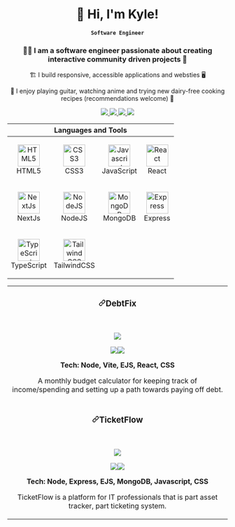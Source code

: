 <div align="center">
  <h1>👋 Hi, I'm Kyle!</h1>

  **`Software Engineer`**
  
  <h3>👨‍💻 I am a software engineer passionate about creating interactive community driven projects 🌆</h3>
  <p>🏗️ I build responsive, accessible applications and websties 🖥️</p>
  <p>🎸 I enjoy playing guitar, watching anime and trying new dairy-free cooking recipes (recommendations welcome) 🍳</p>
  
  <p>
    <a href="https://kyletucci.netlify.com">
      <img src="https://custom-icon-badges.demolab.com/badge/WEBSITE-green?logo=firefox"/>
    </a>
    <a href="https://linkedin.com/in/kyletucci">
      <img src="https://custom-icon-badges.demolab.com/badge/LINKEDIN-blue?logo=linkedin"/>
    </a>
    <a href="https://twitter.com/kyletuccidev">
      <img src="https://custom-icon-badges.demolab.com/badge/TWITTER-blue?logo=x"/>
    </a>
    <a href="https://www.codewars.com/users/kyletucci">
      <img src="https://custom-icon-badges.demolab.com/badge/CODEWARS-salmon?logo=codewars"/>
    </a>
  </p>
</div>

<table width="100%" align="center" border="0">
  <thead>
    <tr>
      <th colspan="4">Languages and Tools</th>
    </tr>
  </thead>
  <tbody>
    <tr>
      <td width="50"><p align="center" dir="auto"><a href="https://developer.mozilla.org/en-US/docs/Glossary/HTML5" rel="nofollow"><img src="https://raw.githubusercontent.com/danielcranney/readme-generator/main/public/icons/skills/html5-colored.svg" height="50" alt="HTML5" style="max-width: 100%;"></a><br>HTML5</p></td>
      <td width="50"><p align="center" dir="auto"><a href="https://www.w3.org/TR/CSS/#css" rel="nofollow"><img src="https://raw.githubusercontent.com/danielcranney/readme-generator/main/public/icons/skills/css3-colored.svg" width="50" height="50" alt="CSS3" style="max-width: 100%;"></a><br>   CSS3   </p></td>
      <td width="50"><p align="center" dir="auto"><a href="https://developer.mozilla.org/en-US/docs/Web/JavaScript" rel="nofollow"><img src="https://raw.githubusercontent.com/danielcranney/readme-generator/main/public/icons/skills/javascript-colored.svg" height="50" alt="Javascript" style="max-width: 100%;"></a><br>JavaScript</p></td>
      <td width="50"><p align="center" dir="auto"><a href="https://reactjs.org/" rel="nofollow"><img src="https://raw.githubusercontent.com/danielcranney/readme-generator/main/public/icons/skills/react-colored.svg" height="50" alt="React" style="max-width: 100%;"></a><br>React</p></td>
    </tr>
    <tr>
      <td width="50"><p align="center" dir="auto"><a href="https://nextjs.org/docs" rel="nofollow"><img src="https://raw.githubusercontent.com/danielcranney/readme-generator/main/public/icons/skills/nextjs-colored.svg" height="50" alt="NextJs" style="max-width: 100%;"></a><br>NextJs</p></td>
      <td width="50"><p align="center" dir="auto"><a href="https://nodejs.org/en/" rel="nofollow"><img src="https://raw.githubusercontent.com/danielcranney/readme-generator/main/public/icons/skills/nodejs-colored.svg" height="50" alt="NodeJS" style="max-width: 100%;"></a><br>NodeJS</p></td>
      <td width="50"><p align="center" dir="auto"><a href="https://www.mongodb.com/" rel="nofollow"><img src="https://raw.githubusercontent.com/danielcranney/readme-generator/main/public/icons/skills/mongodb-colored.svg" height="50" alt="MongoDB" style="max-width: 100%;"></a><br>MongoDB</p></td>
      <td width="50"><p align="center" dir="auto"><a href="https://expressjs.com/" rel="nofollow"><img src="https://raw.githubusercontent.com/danielcranney/readme-generator/main/public/icons/skills/express-colored.svg" height="50" alt="Express" style="max-width: 100%;"></a><br>Express</p></td>
    </tr>
    <tr>
  <td width="50"><p align="center" dir="auto"><a href="https://www.typescriptlang.org/" rel="nofollow"><img src="https://raw.githubusercontent.com/danielcranney/readme-generator/main/public/icons/skills/typescript-colored.svg" height="50" alt="TypeScript" style="max-width: 100%;"></a><br>TypeScript</p></td>
  <td width="50"><p align="center" dir="auto"><a href="https://tailwindcss.com/" rel="nofollow"><img src="https://raw.githubusercontent.com/danielcranney/readme-generator/main/public/icons/skills/tailwindcss-colored.svg" height="50" alt="TailwindCSS" style="max-width: 100%;"></a><br>TailwindCSS</p></td>
</tr>
  </tbody>
</table>
<table width="100%">
  <tbody>
    <tr width="100%">
    <td width="100%" colspan="2">
      <h3 dir="auto" align="center"><a id="user-content-networky" class="anchor" aria-hidden="true" tabindex="-1" href="#networky"><svg class="octicon octicon-link" viewBox="0 0 16 16" version="1.1" width="16" height="16" aria-hidden="true"><path d="m7.775 3.275 1.25-1.25a3.5 3.5 0 1 1 4.95 4.95l-2.5 2.5a3.5 3.5 0 0 1-4.95 0 .751.751 0 0 1 .018-1.042.751.751 0 0 1 1.042-.018 1.998 1.998 0 0 0 2.83 0l2.5-2.5a2.002 2.002 0 0 0-2.83-2.83l-1.25 1.25a.751.751 0 0 1-1.042-.018.751.751 0 0 1-.018-1.042Zm-4.69 9.64a1.998 1.998 0 0 0 2.83 0l1.25-1.25a.751.751 0 0 1 1.042.018.751.751 0 0 1 .018 1.042l-1.25 1.25a3.5 3.5 0 1 1-4.95-4.95l2.5-2.5a3.5 3.5 0 0 1 4.95 0 .751.751 0 0 1-.018 1.042.751.751 0 0 1-1.042.018 1.998 1.998 0 0 0-2.83 0l-2.5 2.5a1.998 1.998 0 0 0 0 2.83Z"></path></svg></a><a href="#">​</a>DebtFix</h3>
      <br>
      <p align="center" dir="auto">
       <a href="https://vite.budget.calculator.netlify.app/" rel="nofollow">
        <img src="https://res.cloudinary.com/dcwvykrxv/image/upload/v1703600705/budget-calculator-demo_e560rz.gif" data-animated-image="" style="max-width: 100%;">
        </a>
      </p>
      <p align="center" dir="auto">
        <a href="https://github.com/kyletucci/budget-calculator"><img src="https://img.shields.io/badge/CODE-644694?style=for-the-badge&amp;logo=github" data-canonical-src="https://img.shields.io/badge/CODE-644694?style=for-the-badge&amp;logo=github" style="max-width: 100%;"></a><a href="https://vite-budget-calculator.netlify.app/" rel="nofollow"><img src="https://img.shields.io/badge/LIVE SITE-007d92?style=for-the-badge" data-canonical-src="https://img.shields.io/badge/LIVE SITE-007d92?style=for-the-badge" style="max-width: 100%;"></a>
      </p>
      <p align="center" dir="auto"><strong>Tech: Node, Vite, EJS, React, CSS</strong></p>
      <p align="center" dir="auto">A monthly budget calculator for keeping track of income/spending and setting up a path towards paying off debt.</p>
    </td>
  </tr>
  <tr width="100%">
    <td width="100%" colspan="2">
      <h3 dir="auto" align="center"><a id="user-content-networky" class="anchor" aria-hidden="true" tabindex="-1" href="#networky"><svg class="octicon octicon-link" viewBox="0 0 16 16" version="1.1" width="16" height="16" aria-hidden="true"><path d="m7.775 3.275 1.25-1.25a3.5 3.5 0 1 1 4.95 4.95l-2.5 2.5a3.5 3.5 0 0 1-4.95 0 .751.751 0 0 1 .018-1.042.751.751 0 0 1 1.042-.018 1.998 1.998 0 0 0 2.83 0l2.5-2.5a2.002 2.002 0 0 0-2.83-2.83l-1.25 1.25a.751.751 0 0 1-1.042-.018.751.751 0 0 1-.018-1.042Zm-4.69 9.64a1.998 1.998 0 0 0 2.83 0l1.25-1.25a.751.751 0 0 1 1.042.018.751.751 0 0 1 .018 1.042l-1.25 1.25a3.5 3.5 0 1 1-4.95-4.95l2.5-2.5a3.5 3.5 0 0 1 4.95 0 .751.751 0 0 1-.018 1.042.751.751 0 0 1-1.042.018 1.998 1.998 0 0 0-2.83 0l-2.5 2.5a1.998 1.998 0 0 0 0 2.83Z"></path></svg></a><a href="#">​</a>TicketFlow</h3>
      <br>
      <p align="center" dir="auto">
       <a href="https://it-portal.cyclic.app/" rel="nofollow">
        <img src="https://res.cloudinary.com/dcwvykrxv/image/upload/v1701818546/wf3j0iljjjlabffdulbt.gif" data-animated-image="" style="max-width: 100%;">
        </a>
      </p>
      <p align="center" dir="auto">
        <a href="https://github.com/kyletucci/it-asset-ticketing"><img src="https://img.shields.io/badge/CODE-644694?style=for-the-badge&amp;logo=github" data-canonical-src="https://img.shields.io/badge/CODE-644694?style=for-the-badge&amp;logo=github" style="max-width: 100%;"></a><a href="https://it-portal.cyclic.app/" rel="nofollow"><img src="https://img.shields.io/badge/LIVE SITE-007d92?style=for-the-badge" data-canonical-src="https://img.shields.io/badge/LIVE SITE-007d92?style=for-the-badge" style="max-width: 100%;"></a>
      </p>
      <p align="center" dir="auto"><strong>Tech: Node, Express, EJS, MongoDB, Javascript, CSS</strong></p>
      <p align="center" dir="auto">TicketFlow is a platform for IT professionals that is part asset tracker, part ticketing system.</p>
    </td>
  </tr>
  </tbody>
</table>
